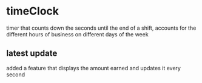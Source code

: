 # timeClock
timer that counts down the seconds until the end of a shift, accounts for the different hours of business on different days of the week 

## latest update
added a feature that displays the amount earned and updates it every second
